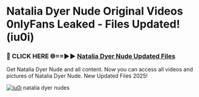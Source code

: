 # Natalia Dyer Nude Original Videos 0nlyFans Leaked - Files Updated! (iu0i)

<h3>🔴 CLICK HERE 🌐==►► <a href="https://tinyurl.com/5h6xmrr3" rel="nofollow">Natalia Dyer Nude Updated Files</a></h3>

Get Natalia Dyer Nude and all content. Now you can access all videos and pictures of Natalia Dyer Nude. New Updated Files 2025!

[![iu0i](https://i.imgur.com/KVD873Z.gif)](https://tinyurl.com/5h6xmrr3)
natalia dyer nudes